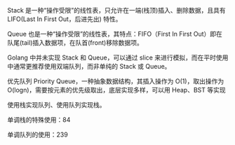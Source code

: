 
Stack 是一种“操作受限”的线性表，只允许在一端(栈顶)插入、删除数据，且具有 LIFO(Last In First Out，后进先出) 特性。

Queue 也是一种“操作受限”的线性表，其特点：FIFO（First In First Out）即在队尾(tail)插入数据项，在队首(front)移除数据项。

Golang 中并未实现 Stack 和 Queue，可以通过 slice 来进行模拟，而在平时使用中通常更推荐使用双端队列，而非单纯的 Stack 或 Queue。

优先队列 Priority Queue，一种抽象数据结构，其插入操作为 O(1)，取出操作为 O(logn)，需要按元素的优先级取出，底层实现多样，可以用 Heap、BST 等实现

使用栈实现队列、使用队列实现栈。

单调栈的特殊使用：84

单调队列的使用：239